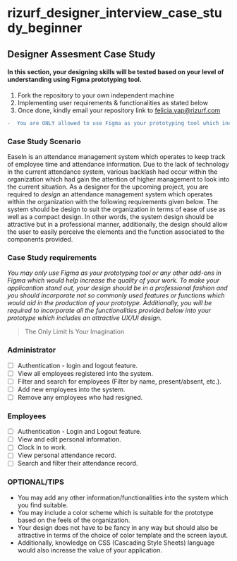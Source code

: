 # rizurf_designer_interview_case_study_beginner

## Designer Assesment Case Study

#### In this section, your designing skills will be tested based on your level of understanding using Figma prototyping tool.

1. Fork the repository to your own independent machine
2. Implementing user requirements & functionalities as stated below
3. Once done, kindly email your repository link to felicia.yap@rizurf.com

```diff
-  You are ONLY allowed to use Figma as your prototyping tool which includes all other plugins provided in Figma.
```

### Case Study Scenario

EaseIn is an attendance management system which operates to keep track of employee time and attendance information. Due to the lack of technology in the current attendance system, various backlash had occur within the organization which had gain the attention of higher management to look into the current situation. As a designer for the upcoming project, you are required to _design_ an attendance management system which operates within the organization with the following requirements given below. The system should be design to suit the organization in terms of ease of use as well as a compact design. In other words, the system design should be attractive but in a professional manner, additionally, the design should allow the user to easily perceive the elements and the function associated to the components provided.

### Case Study requirements

_You may only use Figma as your prototyping tool or any other add-ons in Figma which would help increase the quality of your work._
_To make your applicantion stand out, your design should be in a professional fashion and you should incorporate not so commonly used features or functions which would aid in the production of your prototype._
_Additionally, you will be required to incorporate all the functionalities provided below into your prototype which includes an attractive UX/UI design._

> The Only Limit Is Your Imagination

### Administrator

- [ ] Authentication - login and logout feature.
- [ ] View all employees registered into the system.
- [ ] Filter and search for employees (Filter by name, present/absent, etc.).
- [ ] Add new employees into the system.
- [ ] Remove any employees who had resigned.

### Employees

- [ ] Authentication - Login and Logout feature.
- [ ] View and edit personal information.
- [ ] Clock in to work.
- [ ] View personal attendance record.
- [ ] Search and filter their attendance record.

### OPTIONAL/TIPS

- You may add any other information/functionalities into the system which you find suitable.
- You may include a color scheme which is suitable for the prototype based on the feels of the organization.
- Your design does not have to be fancy in any way but should also be attractive in terms of the choice of color template and the screen layout.
- Additionally, knowledge on CSS (Cascading Style Sheets) language would also increase the value of your application.
